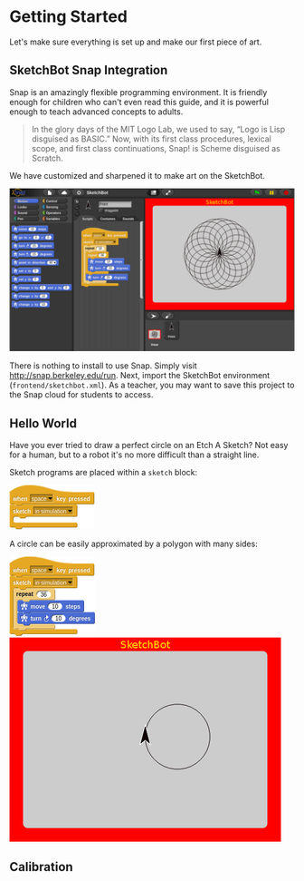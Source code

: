 # Getting Started

Let's make sure everything is set up and make our first piece of art.

## SketchBot Snap Integration

Snap is an amazingly flexible programming environment. It is friendly enough for children who can't even read this guide, and it is powerful enough to teach advanced concepts to adults.

> In the glory days of the MIT Logo Lab, we used to say, “Logo is Lisp disguised as BASIC.” Now, with its first class procedures, lexical scope, and first class continuations, Snap! is Scheme disguised as Scratch.

We have customized and sharpened it to make art on the SketchBot.

![Snap Integration](media/sketchbot_snap.png)

There is nothing to install to use Snap. Simply visit http://snap.berkeley.edu/run. Next, import the SketchBot environment (`frontend/sketchbot.xml`). As a teacher, you may want to save this project to the Snap cloud for students to access.

## Hello World

Have you ever tried to draw a perfect circle on an Etch A Sketch? Not easy for a human, but to a robot it's no more difficult than a straight line.

Sketch programs are placed within a `sketch` block:

![Sketch in sim block](media/sketch_in_sim_block.png)

A circle can be easily approximated by a polygon with many sides:

![Circle sketch](media/circle_sketch.png)
![Circle sim](media/circle_sim.png)

## Calibration


